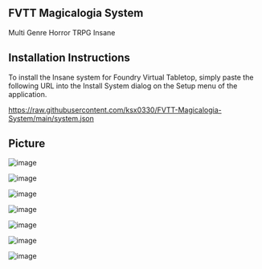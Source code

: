 FVTT Magicalogia System
-------------------
Multi Genre Horror TRPG Insane


Installation Instructions
-------------
To install the Insane system for Foundry Virtual Tabletop, simply paste the following URL into the Install System
dialog on the Setup menu of the application.

https://raw.githubusercontent.com/ksx0330/FVTT-Magicalogia-System/main/system.json


Picture
------------
![image](https://user-images.githubusercontent.com/15700174/97938046-b6f0e180-1dc3-11eb-8cee-399fee53efde.png)

![image](https://user-images.githubusercontent.com/15700174/97938004-9fb1f400-1dc3-11eb-8e72-cfcdaa798868.png)

![image](https://user-images.githubusercontent.com/15700174/97938094-dbe55480-1dc3-11eb-8866-48ce12a2ef7a.png)

![image](https://user-images.githubusercontent.com/15700174/97938131-f3bcd880-1dc3-11eb-92c4-04c5a6f384d3.png)

![image](https://user-images.githubusercontent.com/15700174/97938156-033c2180-1dc4-11eb-89f6-60a6251b9ec7.png)

![image](https://user-images.githubusercontent.com/15700174/97938169-0f27e380-1dc4-11eb-9085-4f7520c2655a.png)

![image](https://user-images.githubusercontent.com/15700174/97938180-1b13a580-1dc4-11eb-8e27-2ea4a7b5b293.png)
